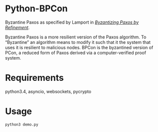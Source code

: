 Python-BPCon
============

Byzantine Paxos as specified by Lamport in [*Byzantizing Paxos by Refinement*](http://research.microsoft.com/en-us/um/people/lamport/tla/byzsimple.pdf).

Byzantine Paxos is a more resilient version of the Paxos algorithm. To “Byzantine” an algorithm means to modify it such that it the system that uses it is resilient to malicious nodes. BPCon is the byzantined version of PCon, a reduced form of Paxos derived via a computer-verified proof system.

Requirements
============

python3.4, asyncio, websockets, pycrypto

Usage
=====

```python
python3 demo.py
```


